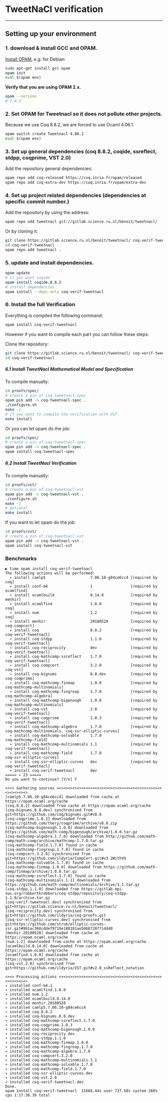 # TweetNaCl verification
-------------------------------

## Setting up your environment

### 1. download & install GCC and OPAM.

[Install OPAM][1], e.g. for Debian:

```bash
sudo apt-get install gcc opam
opam init
eval $(opam env)
```

**Verify that you are using OPAM 2.x.**

```bash
opam --version
# 2.0.3
```

### 2. Set OPAM for Tweetnacl so it does not pollute other projects.

Because we use Coq 8.8.2, we are forced to use Ocaml 4.06.1.

```bash
opam switch create Tweetnacl 4.06.1
eval $(opam env)
```

### 3. Set up general dependencies (coq 8.8.2, coqide, ssreflect, stdpp, coqprime, VST 2.0)

Add the repository general dependencies:
```bash
opam repo add coq-released https://coq.inria.fr/opam/released
opam repo add coq-extra-dev https://coq.inria.fr/opam/extra-dev
```

### 4. Set up project related dependencies (dependencies at specific commit number.)

Add the repository by using the address:
```bash
opam repo add tweetnacl git://gitlab.science.ru.nl/benoit/tweetnacl/
```

Or by cloning it:
```bash
git clone https://gitlab.science.ru.nl/benoit/tweetnacl/ coq-verif-tweetnacl
cd coq-verif-tweetnacl
opam repo add tweetnacl .
```

### 5. update and install dependencies.

```bash
opam update
# if you want coqide
opam install coqide.8.8.2
# install dependencies
opam install --deps-only coq-verif-tweetnacl
```

### 6. Install the full Verification

Everything is compiled the following command:

```bash
opam install coq-verif-tweetnacl
```

However if you want to compile each part you can follow these steps:

Clone the repository:
```bash
git clone https://gitlab.science.ru.nl/benoit/tweetnacl/ coq-verif-tweetnacl
cd coq-verif-tweetnacl
```

##### 6.1 Install TweetNacl Mathematical Model and Specification

To compile manually:
```bash
cd proofs/spec/
# create a pin of coq-tweetnacl-spec
opam pin add -n coq-tweetnacl-spec .
./configure.sh
make -j
# if you want to compile the verification with VST
make install
```

Or you can let opam do the job:

```bash
cd proofs/spec/
# create a pin of coq-tweetnacl-spec
opam pin add -n coq-tweetnacl-spec .
opam install coq-tweetnacl-spec
```

##### 6.2 Install TweetNacl Verification

To compile manually:
```bash
cd proofs/vst/
# create a pin of coq-tweetnacl-vst
opam pin add -n coq-tweetnacl-vst .
./configure.sh
make -j
# optional
make install
```

If you want to let opam do the job:
```bash
cd proofs/vst/
# create a pin of coq-tweetnacl-vst
opam pin add -n coq-tweetnacl-vst .
opam install coq-tweetnacl-vst
```

### Benchmarks

```
▶ time opam install coq-verif-tweetnacl
The following actions will be performed:
  ∗ install camlp5                    7.06.10-g84ce6cc4 [required by coq]
  ∗ install conf-m4                   1                 [required by ocamlfind]
  ∗ install ocamlbuild                0.14.0            [required by menhir]
  ∗ install ocamlfind                 1.8.0             [required by coq]
  ∗ install num                       1.2               [required by coq]
  ∗ install menhir                    20180528          [required by coq-compcert]
  ∗ install coq                       8.8.2             [required by coq-verif-tweetnacl]
  ∗ install coq-stdpp                 1.1.0             [required by coq-verif-tweetnacl]
  ∗ install coq-reciprocity           dev               [required by coq-verif-tweetnacl]
  ∗ install coq-mathcomp-ssreflect    1.7.0             [required by coq-verif-tweetnacl]
  ∗ install coq-compcert              3.2.0             [required by coq-vst]
  ∗ install coq-bignums               8.8.dev           [required by coq-coqprime]
  ∗ install coq-mathcomp-finmap       1.0.0             [required by coq-mathcomp-multinomials]
  ∗ install coq-mathcomp-fingroup     1.7.0             [required by coq-mathcomp-algebra]
  ∗ install coq-mathcomp-bigenough    1.0.0             [required by coq-mathcomp-multinomials]
  ∗ install coq-vst                   2.0               [required by coq-verif-tweetnacl]
  ∗ install coq-coqprime              1.0.3             [required by coq-verif-tweetnacl]
  ∗ install coq-mathcomp-algebra      1.7.0             [required by coq-mathcomp-multinomials, coq-ssr-elliptic-curves]
  ∗ install coq-mathcomp-solvable     1.7.0             [required by coq-mathcomp-field]
  ∗ install coq-mathcomp-multinomials 1.1               [required by coq-verif-tweetnacl]
  ∗ install coq-mathcomp-field        1.7.0             [required by coq-ssr-elliptic-curves]
  ∗ install coq-ssr-elliptic-curves   dev               [required by coq-verif-tweetnacl]
  ∗ install coq-verif-tweetnacl       dev
===== ∗ 23 =====
Do you want to continue? [Y/n] Y

<><> Gathering sources ><><><><><><><><><><><><><><><><><><><><><><><><><><><><>
[camlp5.7.06.10-g84ce6cc4] downloaded from cache at https://opam.ocaml.org/cache
[coq.8.8.2] downloaded from cache at https://opam.ocaml.org/cache
[coq-bignums.8.8.dev] synchronised from git+https://github.com/coq/bignums.git#v8.8
[coq-coqprime.1.0.3] downloaded from https://github.com/thery/coqprime/archive/v8.8.zip
[coq-mathcomp-bigenough.1.0.0] downloaded from https://github.com/math-comp/bigenough/archive/1.0.0.tar.gz
[coq-mathcomp-algebra.1.7.0] downloaded from http://github.com/math-comp/math-comp/archive/mathcomp-1.7.0.tar.gz
[coq-mathcomp-field.1.7.0] found in cache
[coq-mathcomp-fingroup.1.7.0] found in cache
[coq-compcert.3.2.0] synchronised from git+https://github.com/ildyria/CompCert.git#v3.2WithVO
[coq-mathcomp-solvable.1.7.0] found in cache
[coq-mathcomp-finmap.1.0.0] downloaded from https://github.com/math-comp/finmap/archive/1.0.0.tar.gz
[coq-mathcomp-ssreflect.1.7.0] found in cache
[coq-mathcomp-multinomials.1.1] downloaded from https://github.com/math-comp/multinomials/archive/1.1.tar.gz
[coq-stdpp.1.1.0] downloaded from https://gitlab.mpi-sws.org/robbertkrebbers/coq-stdpp/repository/coq-stdpp-1.1.0/archive.tar.gz
[coq-verif-tweetnacl.dev] synchronised from git+https://gitlab.science.ru.nl/benoit/tweetnacl/
[coq-reciprocity.dev] synchronised from git+https://github.com/ildyria/coq-proofs.git
[coq-ssr-elliptic-curves.dev] synchronised from git+https://github.com/strub/elliptic-curves-ssr.git#981ac368cddef9719e188101ae5068720771dd40
[menhir.20180528] downloaded from cache at https://opam.ocaml.org/cache
[num.1.2] downloaded from cache at https://opam.ocaml.org/cache
[ocamlbuild.0.14.0] downloaded from cache at https://opam.ocaml.org/cache
[ocamlfind.1.8.0] downloaded from cache at https://opam.ocaml.org/cache
[coq-vst.2.0] synchronised from git+https://github.com/ildyria/VST.git#v2.0_ssReflect_notation

<><> Processing actions <><><><><><><><><><><><><><><><><><><><><><><><><><><><>
∗ installed conf-m4.1
∗ installed ocamlfind.1.8.0
∗ installed num.1.2
∗ installed ocamlbuild.0.14.0
∗ installed menhir.20180528
∗ installed camlp5.7.06.10-g84ce6cc4
∗ installed coq.8.8.2
∗ installed coq-bignums.8.8.dev
∗ installed coq-mathcomp-ssreflect.1.7.0
∗ installed coq-coqprime.1.0.3
∗ installed coq-mathcomp-bigenough.1.0.0
∗ installed coq-reciprocity.dev
∗ installed coq-stdpp.1.1.0
∗ installed coq-mathcomp-finmap.1.0.0
∗ installed coq-mathcomp-fingroup.1.7.0
∗ installed coq-mathcomp-algebra.1.7.0
∗ installed coq-compcert.3.2.0
∗ installed coq-mathcomp-multinomials.1.1
∗ installed coq-mathcomp-solvable.1.7.0
∗ installed coq-mathcomp-field.1.7.0
∗ installed coq-ssr-elliptic-curves.dev
∗ installed coq-vst.2.0
∗ installed coq-verif-tweetnacl.dev
Done.
opam install coq-verif-tweetnacl  11668.44s user 727.58s system 266% cpu 1:17:36.39 total
```

[1]: https://opam.ocaml.org/doc/Install.html

